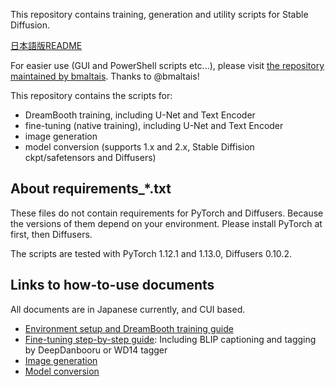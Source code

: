 This repository contains training, generation and utility scripts for Stable Diffusion.

[日本語版README](./README-ja.md)

For easier use (GUI and PowerShell scripts etc...), please visit [the repository maintained by bmaltais](https://github.com/bmaltais/kohya_ss). Thanks to @bmaltais!

This repository contains the scripts for:

* DreamBooth training, including U-Net and Text Encoder
* fine-tuning (native training), including U-Net and Text Encoder
* image generation
* model conversion (supports 1.x and 2.x, Stable Diffision ckpt/safetensors and Diffusers)

## About requirements_*.txt

These files do not contain requirements for PyTorch and Diffusers. Because the versions of them depend on your environment. Please install PyTorch at first, then Diffusers. 

The scripts are tested with PyTorch 1.12.1 and 1.13.0, Diffusers 0.10.2.

## Links to how-to-use documents

All documents are in Japanese currently, and CUI based.

* [Environment setup and DreamBooth training guide](https://note.com/kohya_ss/n/nee3ed1649fb6)
* [Fine-tuning step-by-step guide](https://note.com/kohya_ss/n/nbf7ce8d80f29):
Including BLIP captioning and tagging by DeepDanbooru or WD14 tagger
* [Image generation](https://note.com/kohya_ss/n/n2693183a798e)
* [Model conversion](https://note.com/kohya_ss/n/n374f316fe4ad)
